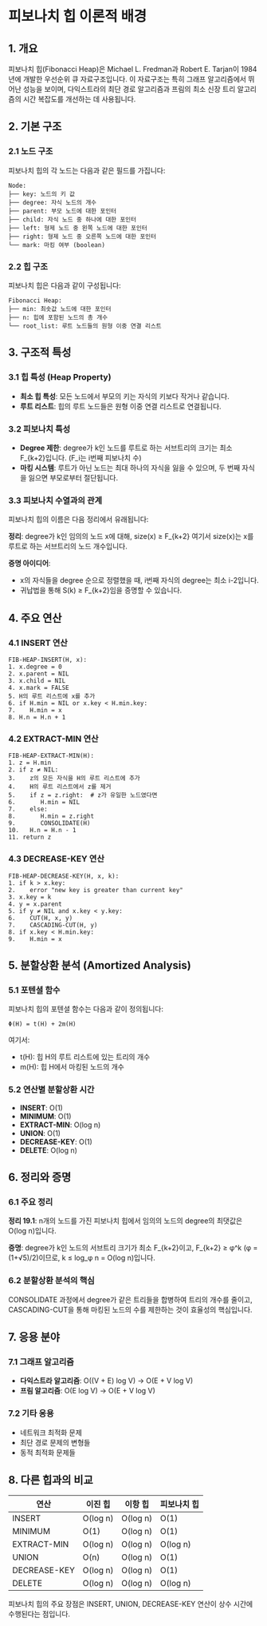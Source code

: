 # 피보나치 힙 이론적 배경

## 1. 개요

피보나치 힙(Fibonacci Heap)은 Michael L. Fredman과 Robert E. Tarjan이 1984년에 개발한 우선순위 큐 자료구조입니다. 이 자료구조는 특히 그래프 알고리즘에서 뛰어난 성능을 보이며, 다익스트라의 최단 경로 알고리즘과 프림의 최소 신장 트리 알고리즘의 시간 복잡도를 개선하는 데 사용됩니다.

## 2. 기본 구조

### 2.1 노드 구조
피보나치 힙의 각 노드는 다음과 같은 필드를 가집니다:

```
Node:
├── key: 노드의 키 값
├── degree: 자식 노드의 개수
├── parent: 부모 노드에 대한 포인터
├── child: 자식 노드 중 하나에 대한 포인터
├── left: 형제 노드 중 왼쪽 노드에 대한 포인터
├── right: 형제 노드 중 오른쪽 노드에 대한 포인터
└── mark: 마킹 여부 (boolean)
```

### 2.2 힙 구조
피보나치 힙은 다음과 같이 구성됩니다:

```
Fibonacci Heap:
├── min: 최솟값 노드에 대한 포인터
├── n: 힙에 포함된 노드의 총 개수
└── root_list: 루트 노드들의 원형 이중 연결 리스트
```

## 3. 구조적 특성

### 3.1 힙 특성 (Heap Property)
- **최소 힙 특성**: 모든 노드에서 부모의 키는 자식의 키보다 작거나 같습니다.
- **루트 리스트**: 힙의 루트 노드들은 원형 이중 연결 리스트로 연결됩니다.

### 3.2 피보나치 특성
- **Degree 제한**: degree가 k인 노드를 루트로 하는 서브트리의 크기는 최소 F_{k+2}입니다. (F_i는 i번째 피보나치 수)
- **마킹 시스템**: 루트가 아닌 노드는 최대 하나의 자식을 잃을 수 있으며, 두 번째 자식을 잃으면 부모로부터 절단됩니다.

### 3.3 피보나치 수열과의 관계
피보나치 힙의 이름은 다음 정리에서 유래됩니다:

**정리**: degree가 k인 임의의 노드 x에 대해, size(x) ≥ F_{k+2}
여기서 size(x)는 x를 루트로 하는 서브트리의 노드 개수입니다.

**증명 아이디어**:
- x의 자식들을 degree 순으로 정렬했을 때, i번째 자식의 degree는 최소 i-2입니다.
- 귀납법을 통해 S(k) ≥ F_{k+2}임을 증명할 수 있습니다.

## 4. 주요 연산

### 4.1 INSERT 연산
```
FIB-HEAP-INSERT(H, x):
1. x.degree = 0
2. x.parent = NIL
3. x.child = NIL
4. x.mark = FALSE
5. H의 루트 리스트에 x를 추가
6. if H.min = NIL or x.key < H.min.key:
7.    H.min = x
8. H.n = H.n + 1
```

### 4.2 EXTRACT-MIN 연산
```
FIB-HEAP-EXTRACT-MIN(H):
1. z = H.min
2. if z ≠ NIL:
3.    z의 모든 자식을 H의 루트 리스트에 추가
4.    H의 루트 리스트에서 z를 제거
5.    if z = z.right:  # z가 유일한 노드였다면
6.       H.min = NIL
7.    else:
8.       H.min = z.right
9.       CONSOLIDATE(H)
10.   H.n = H.n - 1
11. return z
```

### 4.3 DECREASE-KEY 연산
```
FIB-HEAP-DECREASE-KEY(H, x, k):
1. if k > x.key:
2.    error "new key is greater than current key"
3. x.key = k
4. y = x.parent
5. if y ≠ NIL and x.key < y.key:
6.    CUT(H, x, y)
7.    CASCADING-CUT(H, y)
8. if x.key < H.min.key:
9.    H.min = x
```

## 5. 분할상환 분석 (Amortized Analysis)

### 5.1 포텐셜 함수
피보나치 힙의 포텐셜 함수는 다음과 같이 정의됩니다:
```
Φ(H) = t(H) + 2m(H)
```
여기서:
- t(H): 힙 H의 루트 리스트에 있는 트리의 개수
- m(H): 힙 H에서 마킹된 노드의 개수

### 5.2 연산별 분할상환 시간
- **INSERT**: O(1)
- **MINIMUM**: O(1)
- **EXTRACT-MIN**: O(log n)
- **UNION**: O(1)
- **DECREASE-KEY**: O(1)
- **DELETE**: O(log n)

## 6. 정리와 증명

### 6.1 주요 정리
**정리 19.1**: n개의 노드를 가진 피보나치 힙에서 임의의 노드의 degree의 최댓값은 O(log n)입니다.

**증명**: degree가 k인 노드의 서브트리 크기가 최소 F_{k+2}이고, F_{k+2} ≥ φ^k (φ = (1+√5)/2)이므로, k ≤ log_φ n = O(log n)입니다.

### 6.2 분할상환 분석의 핵심
CONSOLIDATE 과정에서 degree가 같은 트리들을 합병하여 트리의 개수를 줄이고, CASCADING-CUT을 통해 마킹된 노드의 수를 제한하는 것이 효율성의 핵심입니다.

## 7. 응용 분야

### 7.1 그래프 알고리즘
- **다익스트라 알고리즘**: O((V + E) log V) → O(E + V log V)
- **프림 알고리즘**: O(E log V) → O(E + V log V)

### 7.2 기타 응용
- 네트워크 최적화 문제
- 최단 경로 문제의 변형들
- 동적 최적화 문제들

## 8. 다른 힙과의 비교

| 연산 | 이진 힙 | 이항 힙 | 피보나치 힙 |
|------|---------|---------|-------------|
| INSERT | O(log n) | O(log n) | O(1) |
| MINIMUM | O(1) | O(log n) | O(1) |
| EXTRACT-MIN | O(log n) | O(log n) | O(log n) |
| UNION | O(n) | O(log n) | O(1) |
| DECREASE-KEY | O(log n) | O(log n) | O(1) |
| DELETE | O(log n) | O(log n) | O(log n) |

피보나치 힙의 주요 장점은 INSERT, UNION, DECREASE-KEY 연산이 상수 시간에 수행된다는 점입니다.